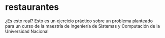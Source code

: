 # restaurantes
¿Es esto real? Esto es un ejercicio práctico sobre un problema planteado para un curso de la maestría de Ingeniería de Sistemas y Computación de la Universidad Nacional
